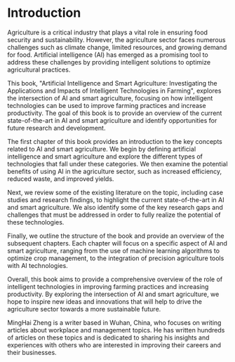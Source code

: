 # Introduction

Agriculture is a critical industry that plays a vital role in ensuring food security and sustainability. However, the agriculture sector faces numerous challenges such as climate change, limited resources, and growing demand for food. Artificial intelligence (AI) has emerged as a promising tool to address these challenges by providing intelligent solutions to optimize agricultural practices.

This book, "Artificial Intelligence and Smart Agriculture: Investigating the Applications and Impacts of Intelligent Technologies in Farming", explores the intersection of AI and smart agriculture, focusing on how intelligent technologies can be used to improve farming practices and increase productivity. The goal of this book is to provide an overview of the current state-of-the-art in AI and smart agriculture and identify opportunities for future research and development.

The first chapter of this book provides an introduction to the key concepts related to AI and smart agriculture. We begin by defining artificial intelligence and smart agriculture and explore the different types of technologies that fall under these categories. We then examine the potential benefits of using AI in the agriculture sector, such as increased efficiency, reduced waste, and improved yields.

Next, we review some of the existing literature on the topic, including case studies and research findings, to highlight the current state-of-the-art in AI and smart agriculture. We also identify some of the key research gaps and challenges that must be addressed in order to fully realize the potential of these technologies.

Finally, we outline the structure of the book and provide an overview of the subsequent chapters. Each chapter will focus on a specific aspect of AI and smart agriculture, ranging from the use of machine learning algorithms to optimize crop management, to the integration of precision agriculture tools with AI technologies.

Overall, this book aims to provide a comprehensive overview of the role of intelligent technologies in improving farming practices and increasing productivity. By exploring the intersection of AI and smart agriculture, we hope to inspire new ideas and innovations that will help to drive the agriculture sector towards a more sustainable future.

MingHai Zheng is a writer based in Wuhan, China, who focuses on writing articles about workplace and management topics. He has written hundreds of articles on these topics and is dedicated to sharing his insights and experiences with others who are interested in improving their careers and their businesses.
